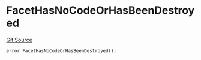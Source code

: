 # FacetHasNoCodeOrHasBeenDestroyed
[Git Source](https://github.com/thrackle-io/tron/blob/bbc344dde218df220c4305ef421070eaa38c5cad/src/client/token/handler/diamond/HandlerDiamond.sol)


```solidity
error FacetHasNoCodeOrHasBeenDestroyed();
```

